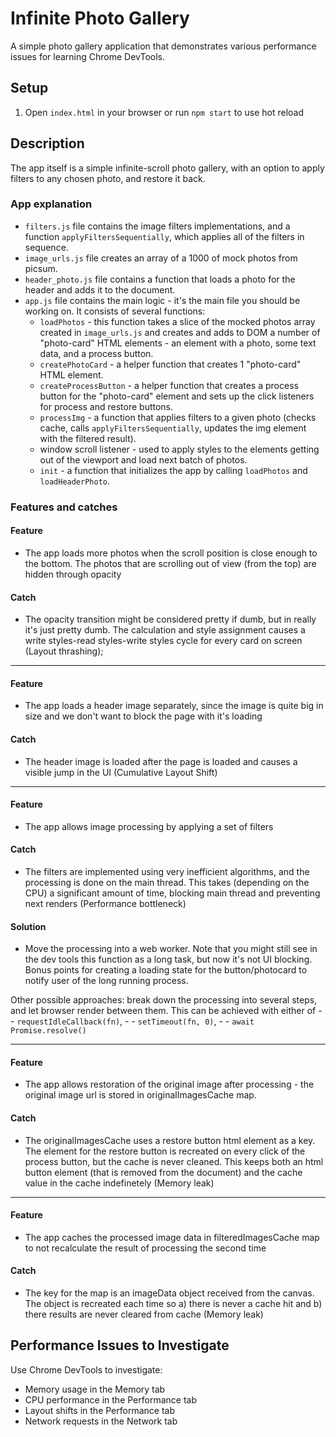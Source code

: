 # Infinite Photo Gallery

A simple photo gallery application that demonstrates various performance issues for learning Chrome DevTools.

## Setup

1. Open `index.html` in your browser or run `npm start` to use hot reload

## Description

The app itself is a simple infinite-scroll photo gallery, with an option to apply filters to any chosen photo, and restore it back.

### App explanation

- `filters.js` file contains the image filters implementations, and a function `applyFiltersSequentially`, which applies all of the filters in sequence.
- `image_urls.js` file creates an array of a 1000 of mock photos from picsum.
- `header_photo.js` file contains a function that loads a photo for the header and adds it to the document.
- `app.js` file contains the main logic - it's the main file you should be working on. It consists of several functions:
    - `loadPhotos` - this function takes a slice of the mocked photos array created in `image_urls.js` and creates and adds to DOM a number of "photo-card" HTML elements - an element with a photo, some text data, and a process button.
    - `createPhotoCard` - a helper function that creates 1 "photo-card" HTML element.
    - `createProcessButton` - a helper function that creates a process button for the "photo-card" element and sets up the click listeners for process and restore buttons.
    - `processImg` - a function that applies filters to a given photo (checks cache, calls `applyFiltersSequentially`, updates the img element with the filtered result).
    - window scroll listener - used to apply styles to the elements getting out of the viewport and load next batch of photos.
    - `init` - a function that initializes the app by calling `loadPhotos` and `loadHeaderPhoto`.

### Features and catches

#### Feature
- The app loads more photos when the scroll position is close enough to the bottom. The photos that are scrolling out of view (from the top) are hidden through opacity
#### Catch
- The opacity transition might be considered pretty if dumb, but in really it's just pretty dumb. The calculation and style assignment causes a write styles-read styles-write styles cycle for every card on screen (Layout thrashing);
-----------------

#### Feature
- The app loads a header image separately, since the image is quite big in size and we don't want to block the page with it's loading
#### Catch
- The header image is loaded after the page is loaded and causes a visible jump in the UI (Cumulative Layout Shift)
-----------------

#### Feature
- The app allows image processing by applying a set of filters
#### Catch
- The filters are implemented using very inefficient algorithms, and the processing is done on the main thread. This takes (depending on the CPU) a significant amount of time, blocking main thread and preventing next renders (Performance bottleneck)
#### Solution
- Move the processing into a web worker. Note that you might still see in the dev tools this function as a long task, but now it's not UI blocking. Bonus points for creating a loading state for the button/photocard to notify user of the long running process.

Other possible approaches: break down the processing into several steps, and let browser render between them. This can be achieved with either of
    - - `requestIdleCallback(fn)`, 
    - - `setTimeout(fn, 0)`, 
    - - `await Promise.resolve()`

-----------------

#### Feature
- The app allows restoration of the original image after processing - the original image url is stored in originalImagesCache map.
#### Catch
- The originalImagesCache uses a restore button html element as a key. The element for the restore button is recreated on every click of the process button, but the cache is never cleaned. This keeps both an html button element (that is removed from the document) and the cache value in the cache indefinetely (Memory leak)
-----------------

#### Feature
- The app caches the processed image data in filteredImagesCache map to not recalculate the result of processing the second time
#### Catch
- The key for the map is an imageData object received from the canvas. The object is recreated each time so a) there is never a cache hit and b) there results are never cleared from cache (Memory leak)

## Performance Issues to Investigate

Use Chrome DevTools to investigate:
- Memory usage in the Memory tab
- CPU performance in the Performance tab
- Layout shifts in the Performance tab
- Network requests in the Network tab 